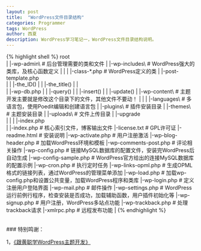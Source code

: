 ```yaml
---
layout: post
title:  "WordPress文件目录结构"
categories: Programmer
tags: WordPress
author: 西夏
description: WordPress学习笔记一，WordPress文件目录结构说明。
---
```


{% highlight shell %}
   root\
    |
    |-wp-admin\             # 后台管理需要的类和文件
    |
    |-wp-includes\          # WordPress强大的类库，及核心函数定义
    |  |
    |  |-class-*.php        # WordPress定义的类
    |  |-post-template.php  
    |  |  |-the_ID()
    |  |  |-the_title()
    |  |           
    |  |-wp-db.php
    |  |  |-query()
    |  |  |-insert()
    |  |  |-update()
    |
    |-wp-content\            # 主题开发主要就是修改这个目录下的文件，其他文件不要动！
    |  |
    |  |-languages\          # 多语言包，使用Poedit编辑和创建语言包
    |  |-plugins\            # 插件安装目录
    |  |-themes\             # 主题安装目录
    |  |-uploads\            # 文件上传目录
    |  |-upgrade\
    |  |
    |  |-index.php       
    |
    |-index.php              # 核心索引文件，博客输出文件
    |-license.txt            # GPL许可证
    |-readme.html            # 安装说明
    |-wp-activate.php        # 用户注册激活
    |-wp-blog-header.php     # 加载WordPress环境和模板
    |-wp-comments-post.php   # 评论相关操作
    |-wp-config.php          # 链接MySQL数据库的配置文件，安装完WordPress后自动生成
    |-wp-config-sample.php   # WordPress官方给出的连接MySQL数据库的配置示例
    |-wp-cron.php            # 执行定时任务
    |-wp-links-opml.php      # 生成OPML格式的链接列表，通过WordPress的管理菜单添加
    |-wp-load.php            # 加载wp-config.php和设置公共变量，加载WordPress程序和类库
    |-wp-login.php           # 定义注册用户登陆界面
    |-wp-mail.php            # 邮件操作
    |-wp-settings.php        # WordPress运行前例行程序，检查安装是否成功，加载辅助函数，用户插件初始化等
    |-wp-signup.php          # 用户注册，WordPress多站点功能
    |-wp-trackback.php       # 处理trackback请求
    |-xmlrpc.php             # 远程发布功能
    |
{% endhighlight %}





<!-- 后面是文章参考资料 -->
<br/>
### 特别鸣谢：

1，[《跟黄聪学WordPress主题开发》][hc]

<!-- 文章插图和超链接 -->
[hc]: http://wphun.com/673
